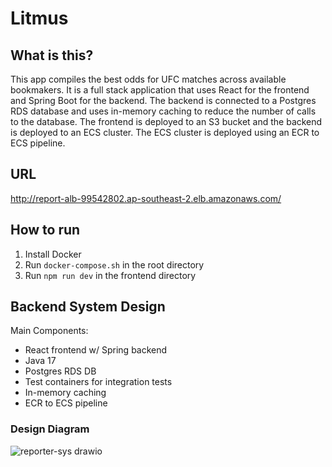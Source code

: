 # Litmus

## What is this?

This app compiles the best odds for UFC matches across available bookmakers. It is a full stack application that uses
React for the frontend and Spring Boot for the backend. The backend is connected to a Postgres RDS database and uses
in-memory caching to reduce the number of calls to the database. The frontend is deployed to an S3 bucket and the
backend is deployed to an ECS cluster. The ECS cluster is deployed using an ECR to ECS pipeline.

## URL

http://report-alb-99542802.ap-southeast-2.elb.amazonaws.com/

## How to run

1. Install Docker
2. Run `docker-compose.sh` in the root directory
3. Run `npm run dev` in the frontend directory

## Backend System Design

Main Components:

- React frontend w/ Spring backend
- Java 17
- Postgres RDS DB
- Test containers for integration tests
- In-memory caching
- ECR to ECS pipeline

### Design Diagram

![reporter-sys drawio](https://github.com/user-attachments/assets/dae5e76c-847d-4f1d-a504-223c6699e5fc)
